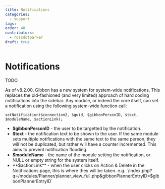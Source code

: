 ```yaml
---
title: Notifications
categories:
  - support
tags: 
order: 40
contributors:
  - rossdotparker
draft: true
---
```

# Notifications

TODO 

As of v8.2.00, Gibbon has a new system for system-wide notifications. This replaces the old-fashioned (and very limited) approach of hard coding notifications into the sidebar. Any module, or indeed the core itself, can set a notification using the following system-wide function call:

    setNotification($connection2, $guid, $gibbonPersonID, $text, $moduleName, $actionLink);

*   **$gibbonPersonID** - the user to be targetted by the notification.
*   **$text** - the notification text to be shown to the user. If the same module sets multiple notifications with the same text to the same person, they will not be duplicated, but rather will have a counter incremented. This aims to prevent notification flooding.
*   **$moduleName** - the name of the module setting the notification, or NULL or empty string for the system itself.
*   **$actionLink** - when the user clicks on Action & Delete in the Notifications page, this is where they will be taken. e.g. `/index.php?q=/modules/Planner/planner_view_full.php&gibbonPlannerEntryID=$gibbonPlannerEntryID`
